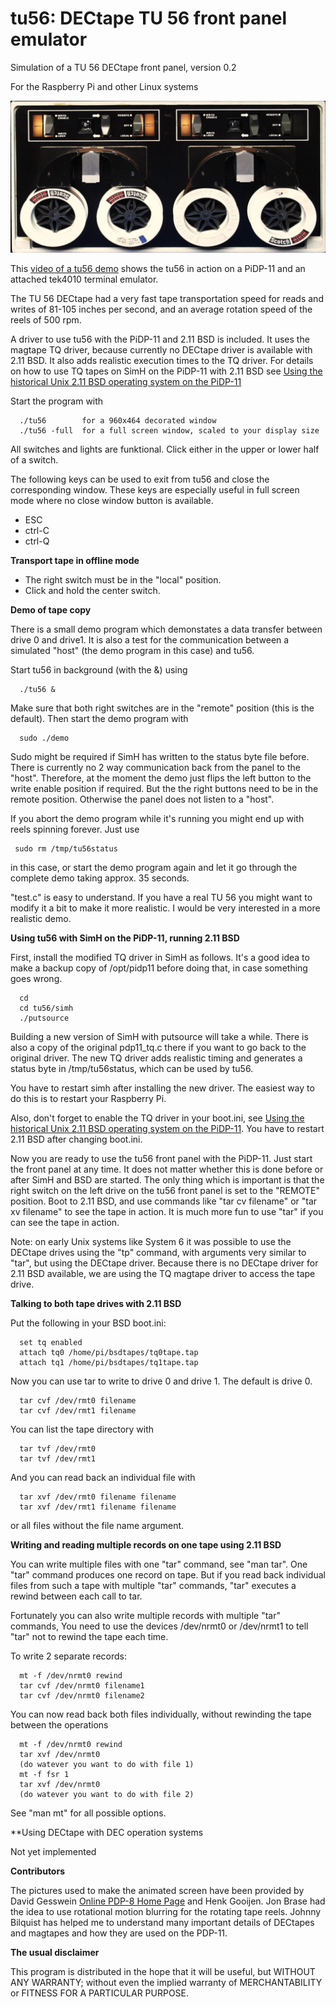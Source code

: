 # tu56: DECtape TU 56 front panel emulator

Simulation of a TU 56 DECtape front panel, version 0.2

For the Raspberry Pi and other Linux systems

![tu56 front panel](front.png?raw=true "tu56 front panel")

This [video of a tu56 demo](https://youtu.be/Ye_s0w6C970) shows the tu56 in action on a PiDP-11 and an
attached tek4010 terminal emulator.

The TU 56 DECtape had a very fast tape transportation speed for reads and writes of
81-105 inches per second, and an average rotation speed of the reels of 500 rpm.

A driver to use tu56 with the PiDP-11 and 2.11 BSD is included. It uses the magtape TQ
driver, because currently no DECtape driver is available with 2.11 BSD. It also adds
realistic execution times to the TQ driver. For details
on how to use TQ tapes on SimH on the PiDP-11 with 2.11 BSD see
[Using the historical Unix 2.11 BSD operating system on the PiDP-11](https://github.com/rricharz/pidp11-2.11bsd.git) 

Start the program with

```
  ./tu56		for a 960x464 decorated window 
  ./tu56 -full	for a full screen window, scaled to your display size
```

All switches and lights are funktional. Click either in the upper or lower half of a switch.

The following keys can be used to exit from tu56 and close the corresponding window. These keys are
especially useful in full screen mode where no close window button is available.

 - ESC
 - ctrl-C
 - ctrl-Q

**Transport tape in offline mode**

 - The right switch must be in the "local" position.
 - Click and hold the center switch.
 
**Demo of tape copy**

There is a small demo program which demonstates a data transfer between drive 0 and drive1. It is also
a test for the communication between a simulated "host" (the demo program in this case) and tu56.

Start tu56 in background (with the &) using

```
  ./tu56 &
```
 
Make sure that both right switches are in the "remote" position (this is the default).
Then start the demo program with

```
  sudo ./demo
```
 
Sudo might be required if SimH has written to the status byte file before. There is currently no 2 way communication back from the panel to the "host". Therefore, at the moment the demo
just flips the left button to the write enable position if required. But the the right buttons need
to be in the remote position. Otherwise the panel does not listen to a "host".

If you abort the demo program while it's running you might end up with reels spinning forever. Just use

```
 sudo rm /tmp/tu56status
```
 
in this case, or start the demo program again and let it go through the complete demo taking
approx. 35 seconds.

"test.c" is easy to understand. If you have a real TU 56 you might want to modify it a bit to make it more
realistic. I would be very interested in a more realistic demo.

**Using tu56 with SimH on the PiDP-11, running 2.11 BSD**

First, install the modified TQ driver in SimH as follows. It's a good idea to make a backup copy of /opt/pidp11
before doing that, in case something goes wrong.

```
  cd 
  cd tu56/simh
  ./putsource
```

Building a new version of SimH with putsource will take a while. There is also a copy of the original pdp11_tq.c there if you
want to go back to the original driver. The new TQ driver adds realistic timing and generates a status byte in
/tmp/tu56status, which can be used by tu56.

You have to restart simh after installing the new driver. The easiest way to do this is to restart your
Raspberry Pi.

Also, don't forget to enable the TQ driver in your boot.ini, see
[Using the historical Unix 2.11 BSD operating system on the PiDP-11](https://github.com/rricharz/pidp11-2.11bsd.git).
You have to restart 2.11 BSD after changing boot.ini.

Now you are ready to use the tu56 front panel with the PiDP-11. Just start the front panel at any time. It does
not matter whether this is done before or after SimH and BSD are started. The only thing which is important is that
the right switch on the left drive on the tu56 front panel is set to the "REMOTE" position. Boot to 2.11 BSD, and
use commands like "tar cv filename" or "tar xv filename" to see the tape in action. It is much more fun to use
"tar" if you can see the tape in action.

Note: on early Unix systems like System 6 it was possible to use the DECtape drives using the
"tp" command, with arguments very similar to "tar", but using the DECtape driver. Because there is
no DECtape driver for 2.11 BSD available, we are using the TQ magtape driver to access the tape drive.

**Talking to both tape drives with 2.11 BSD**

Put the following in your BSD boot.ini:

```
  set tq enabled
  attach tq0 /home/pi/bsdtapes/tq0tape.tap
  attach tq1 /home/pi/bsdtapes/tq1tape.tap
```

Now you can use tar to write to drive 0 and drive 1. The default is drive 0.

```
  tar cvf /dev/rmt0 filename
  tar cvf /dev/rmt1 filename
```

You can list the tape directory with

```
  tar tvf /dev/rmt0
  tar tvf /dev/rmt1
```
And you can read back an individual file with

```
  tar xvf /dev/rmt0 filename filename
  tar xvf /dev/rmt1 filename filename
```
or all files without the file name argument.

**Writing and reading multiple records on one tape using 2.11 BSD**

You can write multiple files with one "tar" command, see "man tar". One "tar" command
produces one record on tape. But if you read back individual files from such a tape
with multiple "tar" commands, "tar" executes a rewind between each call to tar.

Fortunately you can also write multiple records with multiple "tar" commands, You need to use
the devices /dev/nrmt0 or /dev/nrmt1 to tell "tar" not to rewind the tape each time.

To write 2 separate records:

```
  mt -f /dev/nrmt0 rewind
  tar cvf /dev/nrmt0 filename1
  tar cvf /dev/nrmt0 filename2
```

You can now read back both files individually, without rewinding the tape between the operations

```
  mt -f /dev/nrmt0 rewind
  tar xvf /dev/nrmt0
  (do watever you want to do with file 1)
  mt -f fsr 1
  tar xvf /dev/nrmt0
  (do watever you want to do with file 2)
```

See "man mt" for all possible options.

**Using DECtape with DEC operation systems

Not yet implemented


**Contributors**

The pictures used to make the animated screen have been provided by David Gesswein
[Online PDP-8 Home Page](https://www.pdp8.net/tu56/tu56.shtml) and Henk Gooijen. Jon Brase
had the idea to use rotational motion blurring for the rotating tape reels. Johnny Bilquist
has helped me to understand many important details of DECtapes and magtapes and how they are
used on the PDP-11.


**The usual disclaimer**

This program is distributed in the hope that it will be useful,
but WITHOUT ANY WARRANTY; without even the implied warranty of
MERCHANTABILITY or FITNESS FOR A PARTICULAR PURPOSE.
